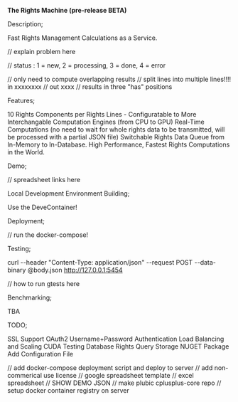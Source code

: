 <b>The Rights Machine (pre-release BETA)</b>

Description;

Fast Rights Management Calculations as a Service.

// explain problem here

// status : 1 = new, 2 = processing, 3 = done, 4 = error

// only need to compute overlapping results
// split lines into multiple lines!!!!   in xxxxxxxx
//                                   out     xxxx
// results in three "has" positions


Features;

10 Rights Components per Rights Lines - Configuratable to More
Interchangable Computation Engines (from CPU to GPU)
Real-Time Computations (no need to wait for whole rights data to be transmitted, will be processed with a partial JSON file)
Switchable Rights Data Queue from In-Memory to In-Database.
High Performance, Fastest Rights Computations in the World.

Demo;

// spreadsheet links here

Local Development Environment Building;

Use the DeveContainer!

Deployment;

// run the docker-compose!

Testing;

curl --header "Content-Type: application/json"  --request POST --data-binary @body.json http://127.0.0.1:5454

// how to run gtests here

Benchmarking;

TBA

TODO;

SSL Support 
OAuth2 Username+Password Authentication
Load Balancing and Scaling
CUDA Testing
Database Rights Query Storage
NUGET Package
Add Configuration File

// add docker-compose deployment script and deploy to server
// add non-commerical use license
// google spreadsheet template
// excel spreadsheet
// SHOW DEMO JSON
// make plubic cplusplus-core repo
// setup docker container registry on server